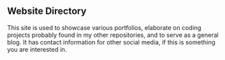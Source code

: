 


## Website Directory

This site is used to showcase various portfolios, elaborate on coding projects probably found in my other repositories, and to serve as a general blog. It has contact information for other social media, if this is something you are interested in.

